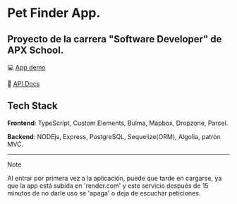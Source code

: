 # Pet Finder App.

## Proyecto de la carrera "Software Developer" de APX School.

:computer: [App demo](https://pet-finder-app-muig.onrender.com)

:scroll: [API Docs](https://documenter.getpostman.com/view/25956902/2s9XxsWcWk)


## Tech Stack
**Frontend**: TypeScript, Custom Elements, Bulma, Mapbox, Dropzone, Parcel.

**Backend**: NODEjs, Express, PostgreSQL, Sequelize(ORM), Algolia, patrón MVC.

_ _ _

> [!NOTE]  
> Al entrar por primera vez a la aplicación, puede que tarde en cargarse, ya que la app está subida en 'render.com' y este servicio después de 15 minutos de no darle uso se 'apaga' o deja de escuchar peticiones.
